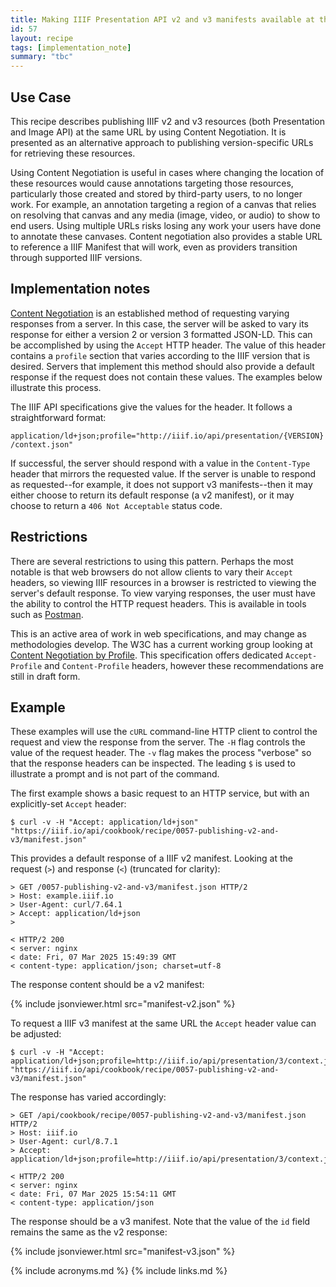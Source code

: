```yaml
---
title: Making IIIF Presentation API v2 and v3 manifests available at the same URL
id: 57
layout: recipe
tags: [implementation_note]
summary: "tbc"
---
```



## Use Case

This recipe describes publishing IIIF v2 and v3 resources (both Presentation and Image API) at the same URL by using
Content Negotiation. It is presented as an alternative approach to publishing version-specific URLs for retrieving 
these resources.

Using Content Negotiation is useful in cases where changing the location of these resources would cause annotations 
targeting those resources, particularly those created and stored by third-party users, to no longer work. For example, 
an annotation targeting a region of a canvas that relies on resolving that canvas and any media (image, video, or audio)
to show to end users. Using multiple URLs risks losing any work your users have done to annotate these canvases. Content
negotiation also provides a stable URL to reference a IIIF Manifest that will work, even as providers transition through 
supported IIIF versions.

## Implementation notes

[Content Negotiation](https://developer.mozilla.org/en-US/docs/Web/HTTP/Content_negotiation) is an established method of requesting varying responses from a server. In this case, the server will
be asked to vary its response for either a version 2 or version 3 formatted JSON-LD. This can be accomplished by using
the `Accept` HTTP header. The value of this header contains a `profile` section that varies according to the IIIF 
version that is desired. Servers that implement this method should also provide a default response 
if the request does not contain these values. The examples below illustrate this process.

The IIIF API specifications give the values for the header. It follows a straightforward format:

`application/ld+json;profile="http://iiif.io/api/presentation/{VERSION}/context.json"`

If successful, the server should respond with a value in the `Content-Type` header that mirrors
the requested value. If the server is unable to respond as requested--for example, it does not support v3
manifests--then it may either choose to return its default response (a v2 manifest), or it may choose to return a
`406 Not Acceptable` status code. 

## Restrictions

There are several restrictions to using this pattern. Perhaps the most notable is that web browsers do
not allow clients to vary their `Accept` headers, so viewing IIIF resources in a browser is restricted to viewing 
the server's default response. To view varying responses, the user must have the ability to control the HTTP request 
headers. This is available in tools such as [Postman](https://www.postman.com/).

This is an active area of work in web specifications, and may change as methodologies develop. The W3C has a current 
working group looking at [Content Negotiation by Profile](https://www.w3.org/TR/2019/WD-dx-prof-conneg-20191126/). 
This specification offers dedicated `Accept-Profile` and `Content-Profile` headers, however these recommendations are
still in draft form.

## Example

These examples will use the `cURL` command-line HTTP client to control the request and view the response from
the server. The `-H` flag controls the value of the request header. The `-v` flag makes the process "verbose" so
that the response headers can be inspected. The leading `$` is used to illustrate a prompt and is not part of the command.

The first example shows a basic request to an HTTP service, but with an explicitly-set `Accept` header:

    $ curl -v -H "Accept: application/ld+json" "https://iiif.io/api/cookbook/recipe/0057-publishing-v2-and-v3/manifest.json"

This provides a default response of a IIIF v2 manifest. Looking at the request (`>`) and response (`<`) (truncated for 
clarity):

    > GET /0057-publishing-v2-and-v3/manifest.json HTTP/2
    > Host: example.iiif.io
    > User-Agent: curl/7.64.1
    > Accept: application/ld+json
    >

    < HTTP/2 200
    < server: nginx
	< date: Fri, 07 Mar 2025 15:49:39 GMT
    < content-type: application/json; charset=utf-8    

The response content should be a v2 manifest:

{% include jsonviewer.html src="manifest-v2.json" %}

To request a IIIF v3 manifest at the same URL the `Accept` header value can be adjusted:

    $ curl -v -H "Accept: application/ld+json;profile=http://iiif.io/api/presentation/3/context.json" "https://iiif.io/api/cookbook/recipe/0057-publishing-v2-and-v3/manifest.json"

The response has varied accordingly:

    > GET /api/cookbook/recipe/0057-publishing-v2-and-v3/manifest.json HTTP/2
    > Host: iiif.io
    > User-Agent: curl/8.7.1
    > Accept: application/ld+json;profile=http://iiif.io/api/presentation/3/context.json

    < HTTP/2 200
    < server: nginx
	< date: Fri, 07 Mar 2025 15:54:11 GMT
	< content-type: application/json

The response should be a v3 manifest. Note that the value of the `id` field remains the same as the v2
response:

{% include jsonviewer.html src="manifest-v3.json" %}

{% include acronyms.md %}
{% include links.md %}


